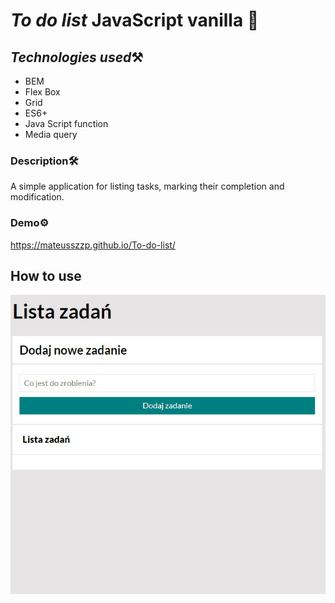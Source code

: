 # ***To do list*** JavaScript vanilla 📂

## ***Technologies used***⚒
- BEM 
- Flex Box
- Grid
- ES6+
- Java Script function
- Media query

### **Description**🛠
A simple application for listing tasks, marking their completion and modification.

### **Demo**⚙
https://mateusszzp.github.io/To-do-list/

##  **How to use**
![Site overview](gif/to_do_list.gif)